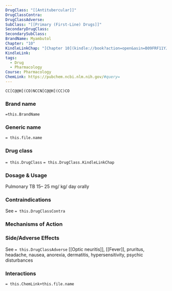 ```yaml
---
DrugClass: "[[Antitubercular]]"
DrugClassContra: 
DrugClassAdverse: 
SubClass: "[[Primary (First-Line) Drugs]]"
SecondaryDrugClass: 
SecondarySubClass: 
BrandName: Myambutol
Chapter: "10"
KindleLinkChap: "[Chapter 10](kindle://book?action=open&asin=B09FRF11YJ&location=5128)"
KindleLink: 
tags:
  - Drug
  - Pharmacology
Course: Pharmacology
ChemLink: https://pubchem.ncbi.nlm.nih.gov/#query=
---
```

```smiles
CC[C@@H](CO)NCCN[C@@H](CC)CO
```

### Brand name
`=this.BrandName`
### Generic name
`= this.file.name`

### Drug class 
`= this.DrugClass`
	`= this.DrugClass.KindleLinkChap`

### Dosage & Usage
Pulmonary TB
15– 25 mg/ kg/ day orally

### Contraindications
See `= this.DrugClassContra`

### Mechanisms of Action

### Side/Adverse Effects
See `= this.DrugClassAdverse`
[[Optic neuritis]], [[Fever]], pruritus, headache, nausea, anorexia, dermatitis, hypersensitivity, psychic disturbances

### Interactions

`= this.ChemLink+this.file.name`
 